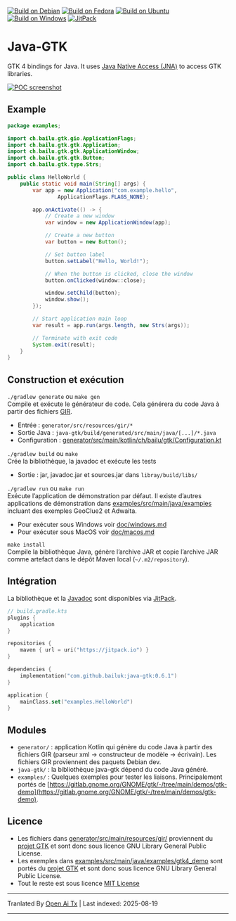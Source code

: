 [![Build on Debian](https://github.com/bailuk/java-gtk/actions/workflows/build-on-debian.yml/badge.svg)](https://github.com/bailuk/java-gtk/actions/workflows/build-on-debian.yml)
[![Build on Fedora](https://github.com/bailuk/java-gtk/actions/workflows/build-on-fedora.yml/badge.svg)](https://github.com/bailuk/java-gtk/actions/workflows/build-on-fedora.yml)
[![Build on Ubuntu](https://github.com/bailuk/java-gtk/actions/workflows/build-on-ubuntu.yml/badge.svg)](https://github.com/bailuk/java-gtk/actions/workflows/build-on-ubuntu.yml)
[![Build on Windows](https://github.com/bailuk/java-gtk/actions/workflows/build-on-windows.yml/badge.svg)](https://github.com/bailuk/java-gtk/actions/workflows/build-on-windows.yml)
[![JitPack](https://jitpack.io/v/bailuk/java-gtk.svg)](https://jitpack.io/#bailuk/java-gtk)

# Java-GTK
GTK 4 bindings for Java.
It uses [Java Native Access (JNA)](https://github.com/java-native-access/jna) to access GTK libraries. 

[![POC screenshot](https://raw.githubusercontent.com/bailuk/java-gtk/stage/doc/screenshot.png)](examples/src/main/java/examples/ImageBridge.java)

## Example

```java
package examples;

import ch.bailu.gtk.gio.ApplicationFlags;
import ch.bailu.gtk.gtk.Application;
import ch.bailu.gtk.gtk.ApplicationWindow;
import ch.bailu.gtk.gtk.Button;
import ch.bailu.gtk.type.Strs;

public class HelloWorld {
    public static void main(String[] args) {
        var app = new Application("com.example.hello",
                ApplicationFlags.FLAGS_NONE);

        app.onActivate(() -> {
            // Create a new window
            var window = new ApplicationWindow(app);

            // Create a new button
            var button = new Button();

            // Set button label
            button.setLabel("Hello, World!");

            // When the button is clicked, close the window
            button.onClicked(window::close);

            window.setChild(button);
            window.show();
        });

        // Start application main loop
        var result = app.run(args.length, new Strs(args));

        // Terminate with exit code
        System.exit(result);
    }
}
```

## Construction et exécution
`./gradlew generate` ou `make gen`  
Compile et exécute le générateur de code. Cela générera du code Java à partir des fichiers [GIR](https://gi.readthedocs.io/en/latest/).

- Entrée : `generator/src/resources/gir/*`
- Sortie Java : `java-gtk/build/generated/src/main/java/[...]/*.java`
- Configuration : [generator/src/main/kotlin/ch/bailu/gtk/Configuration.kt](https://raw.githubusercontent.com/bailuk/java-gtk/stage/generator/src/main/kotlin/ch/bailu/gtk/Configuration.kt)

`./gradlew build` ou `make`  
Crée la bibliothèque, la javadoc et exécute les tests

- Sortie : jar, javadoc.jar et sources.jar dans `libray/build/libs/` 

`./gradlew run` ou `make run`  
Exécute l’application de démonstration par défaut.
Il existe d’autres applications de démonstration dans [examples/src/main/java/examples](examples/src/main/java/examples) incluant des exemples GeoClue2 et Adwaita.

- Pour exécuter sous Windows voir [doc/windows.md](https://raw.githubusercontent.com/bailuk/java-gtk/stage/doc/windows.md)
- Pour exécuter sous MacOS voir [doc/macos.md](https://raw.githubusercontent.com/bailuk/java-gtk/stage/doc/macos.md)

`make install`  
Compile la bibliothèque Java, génère l’archive JAR et copie l’archive JAR comme artefact dans le dépôt Maven local (`~/.m2/repository`).

## Intégration
La bibliothèque et la [Javadoc](https://javadoc.jitpack.io/com/github/bailuk/java-gtk/0.6.1/javadoc/) sont disponibles via [JitPack](https://jitpack.io).

```kotlin
// build.gradle.kts
plugins {
    application
}

repositories {
    maven { url = uri("https://jitpack.io") }
}

dependencies {
    implementation("com.github.bailuk:java-gtk:0.6.1")
}

application {
    mainClass.set("examples.HelloWorld")
}
```

## Modules
- `generator/` : application Kotlin qui génère du code Java à partir des fichiers GIR (parseur xml -> constructeur de modèle -> écrivain). Les fichiers GIR proviennent des paquets Debian dev.
- `java-gtk/` : la bibliothèque java-gtk dépend du code Java généré.
- `examples/` : Quelques exemples pour tester les liaisons. Principalement portés de [https://gitlab.gnome.org/GNOME/gtk/-/tree/main/demos/gtk-demo](https://gitlab.gnome.org/GNOME/gtk/-/tree/main/demos/gtk-demo).
 
## Licence
- Les fichiers dans [generator/src/main/resources/gir/](generator/src/main/resources/gir) proviennent du [projet GTK](https://gitlab.gnome.org/GNOME/gtk) et sont donc sous licence GNU Library General Public License.
- Les exemples dans [examples/src/main/java/examples/gtk4_demo](examples/src/main/java/examples/gtk4_demo) sont portés du [projet GTK](https://gitlab.gnome.org/GNOME/gtk/-/tree/main/demos/gtk-demo) et sont donc sous licence GNU Library General Public License.   
- Tout le reste est sous licence [MIT License](https://en.wikipedia.org/wiki/MIT_License)


---

Tranlated By [Open Ai Tx](https://github.com/OpenAiTx/OpenAiTx) | Last indexed: 2025-08-19

---